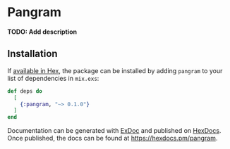 # Pangram

**TODO: Add description**

## Installation

If [available in Hex](https://hex.pm/docs/publish), the package can be installed
by adding `pangram` to your list of dependencies in `mix.exs`:

```elixir
def deps do
  [
    {:pangram, "~> 0.1.0"}
  ]
end
```

Documentation can be generated with [ExDoc](https://github.com/elixir-lang/ex_doc)
and published on [HexDocs](https://hexdocs.pm). Once published, the docs can
be found at <https://hexdocs.pm/pangram>.

